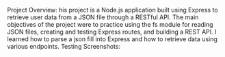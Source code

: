 Project Overview: his project is a Node.js application built using Express to retrieve user data from a JSON file through a RESTful API. The main objectives of the project were to practice using the fs module for reading JSON files, creating and testing Express routes, and building a REST API. I learned how to parse a json fill into Express and how to retrieve data using various endpoints.
Testing Screenshots:
